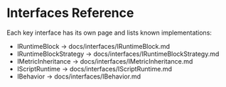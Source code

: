 # Interfaces Reference

Each key interface has its own page and lists known implementations:

- IRuntimeBlock → docs/interfaces/IRuntimeBlock.md
- IRuntimeBlockStrategy → docs/interfaces/IRuntimeBlockStrategy.md
- IMetricInheritance → docs/interfaces/IMetricInheritance.md
- IScriptRuntime → docs/interfaces/IScriptRuntime.md
- IBehavior → docs/interfaces/IBehavior.md
